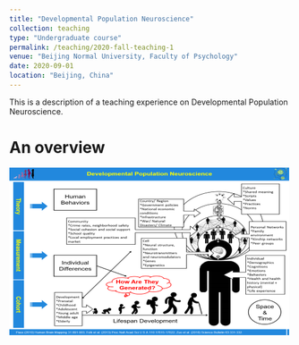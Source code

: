 ```yaml
---
title: "Developmental Population Neuroscience"
collection: teaching
type: "Undergraduate course"
permalink: /teaching/2020-fall-teaching-1
venue: "Beijing Normal University, Faculty of Psychology"
date: 2020-09-01
location: "Beijing, China"
---
```


This is a description of a teaching experience on Developmental Population Neuroscience.

An overview
======

<img src='/images/DPN-500x300.png' align="middle"><br/>

